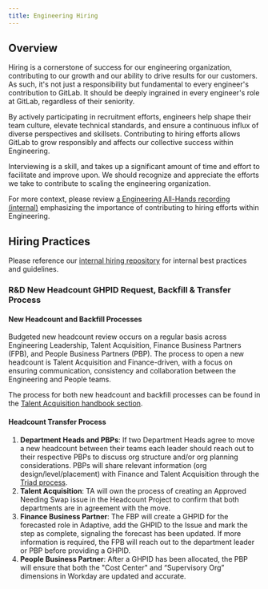 ```yaml
---
title: Engineering Hiring
---
```


## Overview

Hiring is a cornerstone of success for our engineering organization, contributing to our growth and our ability to drive results for our customers. As such, it's not just a responsibility but fundamental to every engineer's contribution to GitLab. It should be deeply ingrained in every engineer's role at GitLab, regardless of their seniority. 

By actively participating in recruitment efforts, engineers help shape their team culture, elevate technical standards, and ensure a continuous influx of diverse perspectives and skillsets. Contributing to hiring efforts allows GitLab to grow responsibly and affects our collective success within Engineering.

Interviewing is a skill, and takes up a significant amount of time and effort to facilitate and improve upon. We should recognize and appreciate the efforts we take to contribute to scaling the engineering organization.

For more context, please review [a Engineering All-Hands recording (internal)](https://drive.google.com/drive/search?q=title:%222024-04-17%20Sabrina%20on%20hiring%20in%20engineering%22) emphasizing the importance of contributing to hiring efforts within Engineering.

## Hiring Practices

Please reference our [internal hiring repository](https://gitlab.com/gitlab-com/people-group/hiring-processes/-/tree/master/Engineering) for internal best practices and guidelines.

### R&D New Headcount GHPID Request, Backfill & Transfer Process

#### New Headcount and Backfill Processes

Budgeted new headcount review occurs on a regular basis across Engineering Leadership, Talent Acquisition, Finance Business Partners (FPB), and People Business Partners (PBP). The process to open a new headcount is Talent Acquisition and Finance-driven, with a focus on ensuring communication, consistency and collaboration between the Engineering and People teams.

The process for both new headcount and backfill processes can be found in the [Talent Acquisition handbook section](/handbook/hiring/talent-acquisition-framework/req-creation/#requisition-release).

#### Headcount Transfer Process

1. **Department Heads and PBPs**: If two Department Heads agree to move a new headcount between their teams each leader should reach out to their respective PBPs to discuss org structure and/or org planning considerations. PBPs will share relevant information (org design/level/placement) with Finance and Talent Acquisition through the [Triad process](/handbook/hiring/talent-acquisition-framework/triadprocess/#:~:text=The%20Triad%20process%20exists%20to,collaboration%2C%20reporting%20and%20metrics%20tracking).
1. **Talent Acquisition**: TA will own the process of creating an Approved Needing Swap issue in the Headcount Project to confirm that both departments are in agreement with the move.
1. **Finance Business Partner**: The FBP will create a GHPID for the forecasted role in Adaptive, add the GHPID to the Issue and mark the step as complete, signaling the forecast has been updated. If more information is required, the FPB will reach out to the department leader or PBP before providing a GHPID.
1. **People Business Partner**: After a GHPID has been allocated, the PBP will ensure that both the "Cost Center" and “Supervisory Org” dimensions in Workday are updated and accurate.
